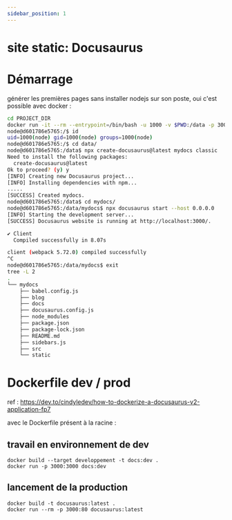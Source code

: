```yaml
---
sidebar_position: 1
---
```


# site static: Docusaurus 

# Démarrage

générer les premières pages sans installer nodejs sur son poste, oui c'est possible avec docker : 

```bash 
cd PROJECT_DIR 
docker run -it --rm --entrypoint=/bin/bash -u 1000 -v $PWD:/data -p 3000:3000 node:lts
node@d601786e5765:/$ id 
uid=1000(node) gid=1000(node) groups=1000(node)
node@d601786e5765:/$ cd data/
node@d601786e5765:/data$ npx create-docusaurus@latest mydocs classic
Need to install the following packages:                                                              
  create-docusaurus@latest
Ok to proceed? (y) y
[INFO] Creating new Docusaurus project...
[INFO] Installing dependencies with npm...
.....
[SUCCESS] Created mydocs.
node@d601786e5765:/data$ cd mydocs/
node@d601786e5765:/data/mydocs$ npx docusaurus start --host 0.0.0.0
[INFO] Starting the development server...
[SUCCESS] Docusaurus website is running at http://localhost:3000/.

✔ Client
  Compiled successfully in 8.07s

client (webpack 5.72.0) compiled successfully
^C
node@d601786e5765:/data/mydocs$ exit
tree -L 2
.
└── mydocs
    ├── babel.config.js
    ├── blog
    ├── docs
    ├── docusaurus.config.js
    ├── node_modules
    ├── package.json
    ├── package-lock.json
    ├── README.md
    ├── sidebars.js
    ├── src
    └── static
```

# Dockerfile dev / prod 

ref : https://dev.to/cindyledev/how-to-dockerize-a-docusaurus-v2-application-fp7

avec le Dockerfile présent à la racine : 

## travail en environnement de dev 

```
docker build --target developpement -t docs:dev .
docker run -p 3000:3000 docs:dev
```

## lancement de la production 

```
docker build -t docusaurus:latest .
docker run --rm -p 3000:80 docusaurus:latest
```

